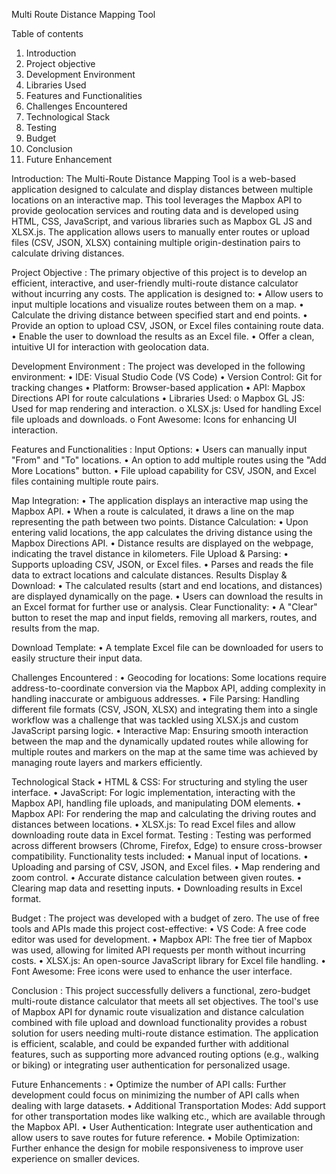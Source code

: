 Multi Route Distance Mapping Tool

                                                  
Table of contents

1.	Introduction
2.	Project objective
3.	Development Environment
4.	Libraries Used
5.	Features and  Functionalities
6.	Challenges Encountered
7.	Technological Stack
8.	Testing
9.	Budget
10.	Conclusion
11.	Future Enhancement


Introduction:
The Multi-Route Distance Mapping Tool is a web-based application designed to calculate and display distances between multiple locations on an interactive map. This tool leverages the Mapbox API to provide geolocation services and routing data and is developed using HTML, CSS, JavaScript, and various libraries such as Mapbox GL JS and XLSX.js. The application allows users to manually enter routes or upload files (CSV, JSON, XLSX) containing multiple origin-destination pairs to calculate driving distances.


Project Objective :
The primary objective of this project is to develop an efficient, interactive, and user-friendly multi-route distance calculator without incurring any costs. The application is designed to:
•	Allow users to input multiple locations and visualize routes between them on a map.
•	Calculate the driving distance between specified start and end points.
•	Provide an option to upload CSV, JSON, or Excel files containing route data.
•	Enable the user to download the results as an Excel file.
•	Offer a clean, intuitive UI for interaction with geolocation data.

Development Environment :
The project was developed in the following environment:
•	IDE: Visual Studio Code (VS Code)
•	Version Control: Git for tracking changes
•	Platform: Browser-based application
•	API: Mapbox Directions API for route calculations
•	Libraries Used:
o	Mapbox GL JS: Used for map rendering and interaction.
o	XLSX.js: Used for handling Excel file uploads and downloads.
o	Font Awesome: Icons for enhancing UI interaction.


Features and Functionalities :
Input Options:
•	Users can manually input "From" and "To" locations.
•	An option to add multiple routes using the "Add More Locations" button.
•	File upload capability for CSV, JSON, and Excel files containing multiple route pairs.


Map Integration:
•	The application displays an interactive map using the Mapbox API.
•	When a route is calculated, it draws a line on the map representing the path between two points.
Distance Calculation:
•	Upon entering valid locations, the app calculates the driving distance using the Mapbox Directions API.
•	Distance results are displayed on the webpage, indicating the travel distance in kilometers.
File Upload & Parsing:
•	Supports uploading CSV, JSON, or Excel files.
•	Parses and reads the file data to extract locations and calculate distances.
Results Display & Download:
•	The calculated results (start and end locations, and distances) are displayed dynamically on the page.
•	Users can download the results in an Excel format for further use or analysis.
Clear Functionality:
•	A "Clear" button to reset the map and input fields, removing all markers, routes, and results from the map.

Download Template:
•	A template Excel file can be downloaded for users to easily structure their input data.

Challenges Encountered :
•	Geocoding for locations: Some locations require address-to-coordinate conversion via the Mapbox API, adding complexity in handling inaccurate or ambiguous addresses.
•	File Parsing: Handling different file formats (CSV, JSON, XLSX) and integrating them into a single workflow was a challenge that was tackled using XLSX.js and custom JavaScript parsing logic.
•	Interactive Map: Ensuring smooth interaction between the map and the dynamically updated routes while allowing for multiple routes and markers on the map at the same time was achieved by managing route layers and markers efficiently.

Technological Stack
•	HTML & CSS: For structuring and styling the user interface.
•	JavaScript: For logic implementation, interacting with the Mapbox API, handling file uploads, and manipulating DOM elements.
•	Mapbox API: For rendering the map and calculating the driving routes and distances between locations.
•	XLSX.js: To read Excel files and allow downloading route data in Excel format.
Testing :
Testing was performed across different browsers (Chrome, Firefox, Edge) to ensure cross-browser compatibility. Functionality tests included:
•	Manual input of locations.
•	Uploading and parsing of CSV, JSON, and Excel files.
•	Map rendering and zoom control.
•	Accurate distance calculation between given routes.
•	Clearing map data and resetting inputs.
•	Downloading results in Excel format.

Budget :
The project was developed with a budget of zero. The use of free tools and APIs made this project cost-effective:
•	VS Code: A free code editor was used for development.
•	Mapbox API: The free tier of Mapbox was used, allowing for limited API requests per month without incurring costs.
•	XLSX.js: An open-source JavaScript library for Excel file handling.
•	Font Awesome: Free icons were used to enhance the user interface.



Conclusion :
This project successfully delivers a functional, zero-budget multi-route distance calculator that meets all set objectives. The tool's use of Mapbox API for dynamic route visualization and distance calculation combined with file upload and download functionality provides a robust solution for users needing multi-route distance estimation.
The application is efficient, scalable, and could be expanded further with additional features, such as supporting more advanced routing options (e.g., walking or biking) or integrating user authentication for personalized usage.

Future Enhancements :
•	Optimize the number of API calls: Further development could focus on minimizing the number of API calls when dealing with large datasets.
•	Additional Transportation Modes: Add support for other transportation modes like walking etc., which are available through the Mapbox API.
•	User Authentication: Integrate user authentication and allow users to save routes for future reference.
•	Mobile Optimization: Further enhance the design for mobile responsiveness to improve user experience on smaller devices.
